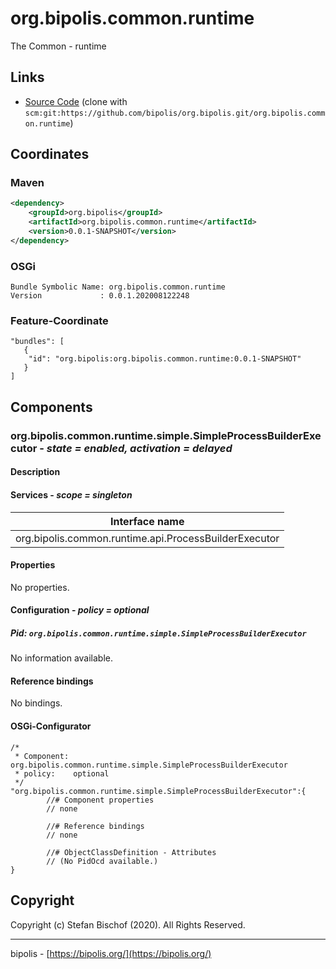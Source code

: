 # org.bipolis.common.runtime

The Common - runtime

## Links

* [Source Code](https://github.com/bipolis/org.bipolis.common/org.bipolis.common.runtime) (clone with `scm:git:https://github.com/bipolis/org.bipolis.git/org.bipolis.common.runtime`)

## Coordinates

### Maven

```xml
<dependency>
    <groupId>org.bipolis</groupId>
    <artifactId>org.bipolis.common.runtime</artifactId>
    <version>0.0.1-SNAPSHOT</version>
</dependency>
```

### OSGi

```
Bundle Symbolic Name: org.bipolis.common.runtime
Version             : 0.0.1.202008122248
```

### Feature-Coordinate

```
"bundles": [
   {
    "id": "org.bipolis:org.bipolis.common.runtime:0.0.1-SNAPSHOT"
   }
]
```

## Components

### org.bipolis.common.runtime.simple.SimpleProcessBuilderExecutor - *state = enabled, activation = delayed*

#### Description

#### Services - *scope = singleton*

|Interface name |
|--- |
|org.bipolis.common.runtime.api.ProcessBuilderExecutor |

#### Properties

No properties.

#### Configuration - *policy = optional*

##### Pid: `org.bipolis.common.runtime.simple.SimpleProcessBuilderExecutor`

No information available.

#### Reference bindings

No bindings.

#### OSGi-Configurator


```
/*
 * Component: org.bipolis.common.runtime.simple.SimpleProcessBuilderExecutor
 * policy:    optional
 */
"org.bipolis.common.runtime.simple.SimpleProcessBuilderExecutor":{
        //# Component properties
        // none

        //# Reference bindings
        // none

        //# ObjectClassDefinition - Attributes
        // (No PidOcd available.)
}
```

## Copyright

Copyright (c) Stefan Bischof (2020). All Rights Reserved.

---
bipolis - [https://bipolis.org/](https://bipolis.org/)